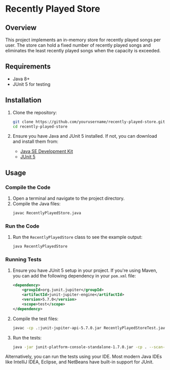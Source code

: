 # Recently Played Store

## Overview
This project implements an in-memory store for recently played songs per user. The store can hold a fixed number of recently played songs and eliminates the least recently played songs when the capacity is exceeded.

## Requirements
- Java 8+
- JUnit 5 for testing

## Installation
1. Clone the repository:
    ```bash
    git clone https://github.com/yourusername/recently-played-store.git
    cd recently-played-store
    ```

2. Ensure you have Java and JUnit 5 installed. If not, you can download and install them from:
    - [Java SE Development Kit](https://www.oracle.com/java/technologies/javase-downloads.html)
    - [JUnit 5](https://junit.org/junit5/)

## Usage

### Compile the Code
1. Open a terminal and navigate to the project directory.
2. Compile the Java files:
    ```bash
    javac RecentlyPlayedStore.java
    ```

### Run the Code
1. Run the `RecentlyPlayedStore` class to see the example output:
    ```bash
    java RecentlyPlayedStore
    ```

### Running Tests
1. Ensure you have JUnit 5 setup in your project. If you're using Maven, you can add the following dependency in your `pom.xml` file:
    ```xml
    <dependency>
        <groupId>org.junit.jupiter</groupId>
        <artifactId>junit-jupiter-engine</artifactId>
        <version>5.7.0</version>
        <scope>test</scope>
    </dependency>
    ```
2. Compile the test files:
    ```bash
    javac -cp .:junit-jupiter-api-5.7.0.jar RecentlyPlayedStoreTest.java
    ```
3. Run the tests:
    ```bash
    java -jar junit-platform-console-standalone-1.7.0.jar -cp . --scan-class-path
    ```

Alternatively, you can run the tests using your IDE. Most modern Java IDEs like IntelliJ IDEA, Eclipse, and NetBeans have built-in support for JUnit.
